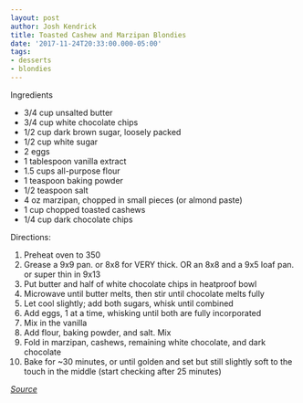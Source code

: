 ```yaml
---
layout: post
author: Josh Kendrick
title: Toasted Cashew and Marzipan Blondies
date: '2017-11-24T20:33:00.000-05:00'
tags:
- desserts
- blondies
---
```


Ingredients
* 3/4 cup unsalted butter
* 3/4 cup white chocolate chips
* 1/2 cup dark brown sugar, loosely packed
* 1/2 cup white sugar
* 2 eggs
* 1 tablespoon vanilla extract
* 1.5 cups all-purpose flour
* 1 teaspoon baking powder
* 1/2 teaspoon salt
* 4 oz marzipan, chopped in small pieces (or almond paste)
* 1 cup chopped toasted cashews
* 1/4 cup dark chocolate chips

Directions:
1. Preheat oven to 350
2. Grease a 9x9 pan. or 8x8 for VERY thick. OR an 8x8 and a 9x5 loaf pan. or super thin in 9x13
3. Put butter and half of white chocolate chips in heatproof bowl
4. Microwave until butter melts, then stir until chocolate melts fully
5. Let cool slightly; add both sugars, whisk until combined
6. Add eggs, 1 at a time, whisking until both are fully incorporated
7. Mix in the vanilla
8. Add flour, baking powder, and salt. Mix
9. Fold in marzipan, cashews, remaining white chocolate, and dark chocolate
10. Bake for ~30 minutes, or until golden and set but still slightly soft to the touch in the middle (start checking after 25 minutes)

*[Source](https://food52.com/recipes/73880-toasted-cashew-and-marzipan-blondies)*